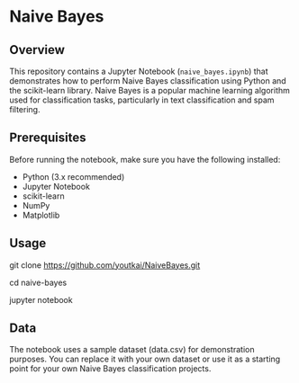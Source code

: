 # Naive Bayes

## Overview
This repository contains a Jupyter Notebook (`naive_bayes.ipynb`) that demonstrates how to perform Naive Bayes classification using Python and the scikit-learn library. Naive Bayes is a popular machine learning algorithm used for classification tasks, particularly in text classification and spam filtering.

## Prerequisites
Before running the notebook, make sure you have the following installed:
- Python (3.x recommended)
- Jupyter Notebook
- scikit-learn
- NumPy
- Matplotlib

## Usage

git clone https://github.com/youtkai/NaiveBayes.git

cd naive-bayes

jupyter notebook

## Data

The notebook uses a sample dataset (data.csv) for demonstration purposes. You can replace it with your own dataset or use it as a starting point for your own Naive Bayes classification projects.


